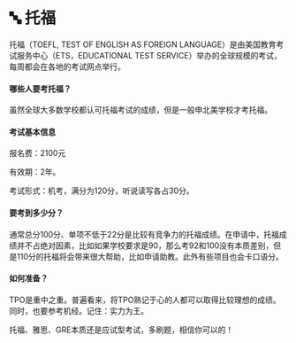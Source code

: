 # 🔤 托福

&#x20;   托福（TOEFL, TEST OF ENGLISH AS FOREIGN LANGUAGE）是由美国教育考试服务中心（ETS，EDUCATIONAL TEST SERVICE）举办的全球规模的考试，每周都会在各地的考试网点举行。

#### 哪些人要考托福？

虽然全球大多数学校都认可托福考试的成绩，但是一般申北美学校才考托福。

#### 考试基本信息

报名费：2100元

有效期：2年。

考试形式：机考，满分为120分，听说读写各占30分。

#### 要考到多少分？

通常总分100分、单项不低于22分是比较有竞争力的托福成绩。在申请中，托福成绩并不占绝对因素，比如如果学校要求是90，那么考92和100没有本质差别，但是110分的托福将会带来很大帮助，比如申请助教。此外有些项目也会卡口语分。

#### 如何准备？

TPO是重中之重。普遍看来，将TPO熟记于心的人都可以取得比较理想的成绩。同时，也要参考机经。记住：实力为王。

托福、雅思、GRE本质还是应试型考试，多刷题，相信你可以的！
